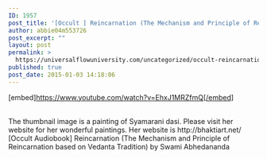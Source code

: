 ```yaml
---
ID: 1957
post_title: '[Occult ] Reincarnation (The Mechanism and Principle of Reincarnation)'
author: abbie04m553726
post_excerpt: ""
layout: post
permalink: >
  https://universalflowuniversity.com/uncategorized/occult-reincarnation-the-mechanism-and-principle-of-reincarnation/
published: true
post_date: 2015-01-03 14:18:06
---
```

[embed]https://www.youtube.com/watch?v=EhxJ1MRZfmQ[/embed]</br></br>
<p>The thumbnail image is a painting of Syamarani dasi. Please visit her website for her wonderful paintings. Her website is   http://bhaktiart.net/
[Occult Audiobook] Reincarnation (The Mechanism and Principle of Reincarnation based on Vedanta Tradition) by Swami Abhedananda</p>